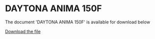 # DAYTONA ANIMA 150F  

The document 'DAYTONA ANIMA 150F' is available for download below

[Download the file](../../../static/file/DaytonaAnima150.pdf)
